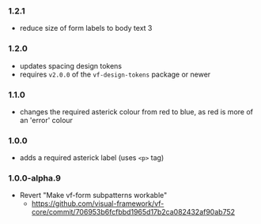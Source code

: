### 1.2.1

* reduce size of form labels to body text 3

### 1.2.0

* updates spacing design tokens
* requires `v2.0.0` of the `vf-design-tokens` package or newer

### 1.1.0

* changes the required asterick colour from red to blue, as red is more of an 'error' colour

### 1.0.0

* adds a required asterick label (uses `<p>` tag)

### 1.0.0-alpha.9

* Revert "Make vf-form subpatterns workable"
  * https://github.com/visual-framework/vf-core/commit/706953b6fcfbbd1965d17b2ca082432af90ab752
